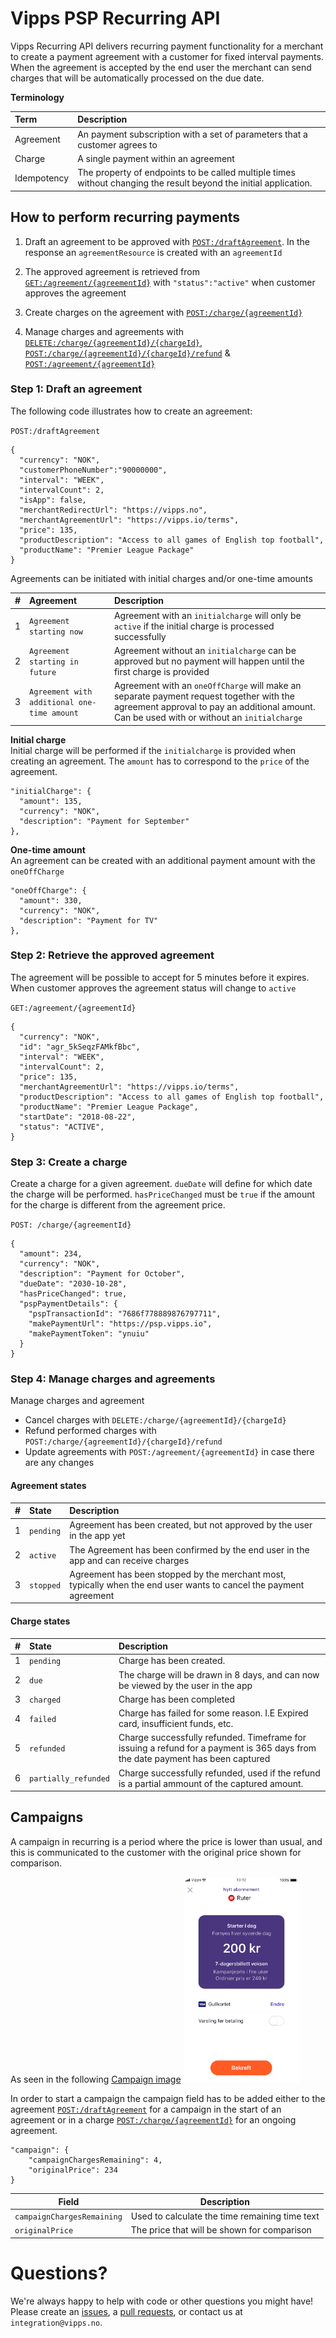 # Vipps PSP Recurring API

Vipps Recurring API delivers recurring payment functionality for a merchant to create a payment agreement with a customer for fixed interval payments. When the agreement is accepted by the end user the merchant can send charges that will be automatically processed on the due date.

**Terminology**

| Term |  Description                                    |
|:-----|:----------------------------------------------- |
| Agreement         | An payment subscription with a set of parameters that a customer agrees to  |
| Charge         | A single payment within an agreement |
| Idempotency | The property of endpoints to be called multiple times without changing the result beyond the initial application. |

## How to perform recurring payments

1. Draft an agreement to be approved with [`POST:/draftAgreement`](https://). In the response an `agreementResource` is created with an `agreementId`

2. The approved agreement is retrieved from [`GET:/agreement/{agreementId}`](https://) with `"status":"active"` when customer approves the agreement

3. Create charges on the agreement with [`POST:/charge/{agreementId}`](https://)

5. Manage charges and agreements with [`DELETE:/charge/{agreementId}/{chargeId}`](https://), [`POST:/charge/{agreementId}/{chargeId}/refund`](https://) & [`POST:/agreement/{agreementId}`](https://)

### Step 1: Draft an agreement
The following code illustrates how to create an agreement:

`POST:/draftAgreement`
```
{
  "currency": "NOK",
  "customerPhoneNumber":"90000000",
  "interval": "WEEK",
  "intervalCount": 2,
  "isApp": false,
  "merchantRedirectUrl": "https://vipps.no",
  "merchantAgreementUrl": "https://vipps.io/terms",
  "price": 135,
  "productDescription": "Access to all games of English top football",
  "productName": "Premier League Package"
}
```

Agreements can be initiated with initial charges and/or one-time amounts

| # | Agreement      | Description                                                                          |
|:--|:-----------|:-------------------------------------------------------------------------------------|
| 1 | `Agreement starting now`  | Agreement with an `initialcharge` will only be `active` if the initial charge is processed successfully |
| 2 | `Agreement starting in future`  | Agreement without an `initialcharge` can be approved but no payment will happen until the first charge is provided |
| 3 | `Agreement with additional one-time amount`  | Agreement with an `oneOffCharge` will make an separate payment request together with the agreement approval to pay an additional amount. Can be used with or without an `initialcharge` |

**Initial charge**\
Initial charge will be performed if the `initialcharge` is provided when creating an agreement. The `amount` has to correspond to the `price` of the agreement.

```
"initialCharge": {
  "amount": 135,
  "currency": "NOK",
  "description": "Payment for September"
},
```

**One-time amount**\
An agreement can be created with an additional payment amount with the `oneOffCharge`

```
"oneOffCharge": {
  "amount": 330,
  "currency": "NOK",
  "description": "Payment for TV"
},
```

### Step 2: Retrieve the approved agreement
The agreement will be possible to accept for 5 minutes before it expires. When customer approves the agreement status will change to `active`

`GET:/agreement/{agreementId}`
```
{
  "currency": "NOK",
  "id": "agr_5kSeqzFAMkfBbc",
  "interval": "WEEK",
  "intervalCount": 2,
  "price": 135,
  "merchantAgreementUrl": "https://vipps.io/terms",
  "productDescription": "Access to all games of English top football",
  "productName": "Premier League Package",
  "startDate": "2018-08-22",
  "status": "ACTIVE",
}
```

### Step 3: Create a charge
Create a charge for a given agreement. `dueDate` will define for which date the charge will be performed. `hasPriceChanged` must be `true` if the amount for the charge is different from the agreement price.

`POST: /charge/{agreementId}`
```
{
  "amount": 234,
  "currency": "NOK",
  "description": "Payment for October",
  "dueDate": "2030-10-28",
  "hasPriceChanged": true,
  "pspPaymentDetails": {
    "pspTransactionId": "7686f778889876797711",
    "makePaymentUrl": "https://psp.vipps.io",
    "makePaymentToken": "ynuiu"
  }
}
```

### Step 4: Manage charges and agreements
Manage charges and agreement

* Cancel charges with `DELETE:/charge/{agreementId}/{chargeId}`
* Refund performed charges with `POST:/charge/{agreementId}/{chargeId}/refund`
* Update agreements with `POST:/agreement/{agreementId}` in case there are any changes

#### Agreement states
| # | State      | Description                                                                          |
|:--|:-----------|:-------------------------------------------------------------------------------------|
| 1 | `pending`  | Agreement has been created, but not approved by the user in the app yet |
| 2 | `active` | The Agreement has been confirmed by the end user in the app and can receive charges |
| 3 | `stopped`  | Agreement has been stopped by the merchant most, typically when the end user wants to cancel the payment agreement |

#### Charge states
| # | State      | Description                                                                          |
|:--|:-----------|:-------------------------------------------------------------------------------------|
| 1 | `pending`  | Charge has been created. |
| 2 | `due` | The charge will be drawn in 8 days, and can now be viewed by the user in the app                                      |
| 3 | `charged`  | Charge has been completed
| 4 | `failed`  | Charge has failed for some reason. I.E Expired card, insufficient funds, etc.
| 5 | `refunded` | Charge successfully refunded. Timeframe for issuing a refund for a payment is 365 days from the date payment has been captured
| 6 | `partially_refunded`| Charge successfully refunded, used if the refund is a partial ammount of the captured amount.

## Campaigns
A campaign in recurring is a period where the price is lower than usual, and this is communicated to the customer with the original price shown for comparison.

As seen in the following
[Campaign image](CampaignExample.png)
<img src="CampaignExample.png" width="185">

In order to start a campaign the campaign field has to be added either to the agreement [`POST:/draftAgreement`](https://) for a campaign in the start of an agreement or in a charge [`POST:/charge/{agreementId}`](https://) for an ongoing agreement.
```
"campaign": {
	"campaignChargesRemaining": 4,
	"originalPrice": 234
}
```

| Field         | Description                                 |
| ------------------- | ------------------------------------------- |
| `campaignChargesRemaining`            | Used to calculate the time remaining time text |
| `originalPrice`       | The price that will be shown for comparison   |

# Questions?

We're always happy to help with code or other questions you might have! Please create an [issues](https://github.com/vippsas/vipps-recurring-api/issues), a [pull requests](https://github.com/vippsas/vipps-recurring-api/pulls), or contact us at `integration@vipps.no`.
